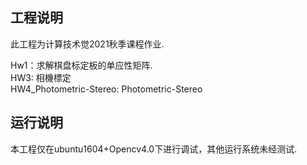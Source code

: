 ## 工程说明
此工程为计算技术觉2021秋季课程作业. 

Hw1：求解棋盘标定板的单应性矩阵.    
HW3: 相機標定  
HW4_Photometric-Stereo: Photometric-Stereo

## 运行说明
本工程仅在ubuntu1604+Opencv4.0下进行调试，其他运行系统未经测试.

